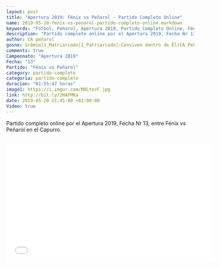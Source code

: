 ```yaml
---
layout: post
title: "Apertura 2019: Fénix vs Peñarol - Partido Completo Online"
name: 2019-05-20-fenix-vs-penarol-partido-completo-online.markdown
keywords: "Fútbol, Peñarol, Apertura 2019, Partido Completo Online, Fénix vs Peñarol, Video"
description: "Partido completo online por el Apertura 2019, Fecha Nr 13, Fénix vs Peñarol en el Capurro"
author: CA peñarol
gosne: Grêmio[1_Matriarcado|1_Patriarcado]:Conviven dentro de Êl(CA Peñarol)
comments: true
Campeonato: "Apertura 2019"
Fecha: "13"
Partido: "Fénix vs Peñarol"
category: partido-completo
categoria: partido-completo
duracion: "01:55:47 horas"
image1: https://i.imgur.com/M8LtezF.jpg
link: http://bit.ly/2HAFMKa
date: 2019-05-20 21:45:00 +02:00:00
Video: true
---
```


Partido completo online por el Apertura 2019, Fecha Nr 13, entre Fénix vs Peñarol en el Capurro.

<br>

<center><iframe width="560" height="315" src="//ok.ru/videoembed/1266144840371" frameborder="0" allowfullscreen></iframe></center>

<br>

<!--<span style="color:yellow;">grabado con - </span> <a href="http://ffmpeg.org"><img src="{{ site.url }}/images/ffmpeg.png" width="55" style="border:1px solid green;"></a>-->
